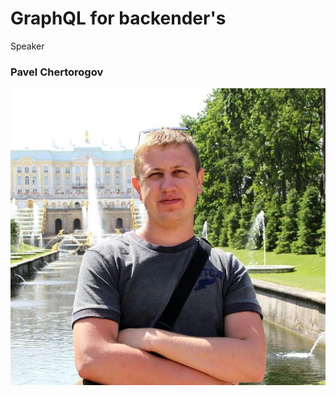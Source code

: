 # GraphQL for backender's

Speaker
### Pavel Chertorogov

![Photo](./profile_photo.jpg) <!-- .element: style="max-width: 200px" -->